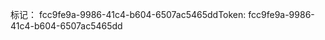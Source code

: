 <span data-ttu-id="314ec-101">标记： fcc9fe9a-9986-41c4-b604-6507ac5465dd</span><span class="sxs-lookup"><span data-stu-id="314ec-101">Token: fcc9fe9a-9986-41c4-b604-6507ac5465dd</span></span>